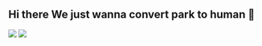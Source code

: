 ## Hi there We just wanna convert park to human 👋
<a href="www.naver.com" target="_blank"><img src="https://img.shields.io/badge/JavaScript-F7DF1E??style=social&logo=JavaScript&logoColor=#000000"/></a>
<a href="www.naver.com" target="_blank"><img src="https://img.shields.io/badge/Python-FFFFFF??style=social&logo=Python&logoColor=#2f4d6e"/></a>
